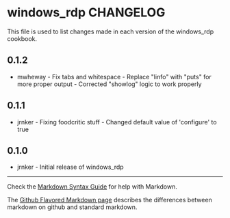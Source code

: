 windows_rdp CHANGELOG
=====================

This file is used to list changes made in each version of the windows_rdp cookbook.

0.1.2
-----
- mwheway - Fix tabs and whitespace
          - Replace "linfo" with "puts" for more proper output
          - Corrected "showlog" logic to work properly

0.1.1
-----
- jrnker - Fixing foodcritic stuff
         - Changed default value of 'configure' to true

0.1.0
-----
- jrnker - Initial release of windows_rdp

- - -
Check the [Markdown Syntax Guide](http://daringfireball.net/projects/markdown/syntax) for help with Markdown.

The [Github Flavored Markdown page](http://github.github.com/github-flavored-markdown/) describes the differences between markdown on github and standard markdown.
